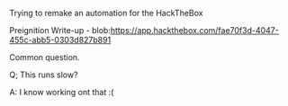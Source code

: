 Trying to remake an automation for the HackTheBox 


Preignition Write-up - blob:https://app.hackthebox.com/fae70f3d-4047-455c-abb5-0303d827b891


Common question.

Q; This runs slow?

A: I know working ont that :(

